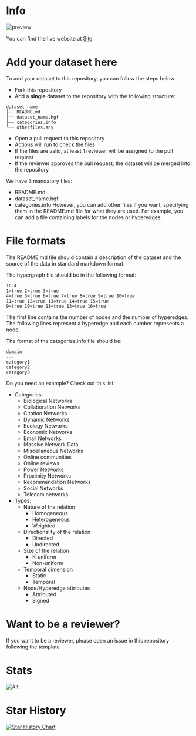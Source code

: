 # Info

![preview](https://i.ibb.co/qJbtfrS/Screenshot-2024-01-08-alle-11-54-22.png)

You can find the live website at [Site](https://hypergraphrepository.di.unisa.it/)

# Add your dataset here
To add your dataset to this repository, you can follow the steps below:
- Fork this repository
- Add a **single** dataset to the repository with the following structure:
```
dataset_name
├── README.md
├── dataset_name.hgf
├── categories.info
└── otherfiles.any
```
- Open a pull request to this repository
- Actions will run to check the files
- If the files are valid, at least 1 reviewer will be assigned to the pull request
- If the reviewer approves the pull request, the dataset will be merged into the repository

We have 3 mandatory files:
- README.md
- dataset_name.hgf
- categories.info
However, you can add other files if you want, specifying them in the README.md file for what they are used.
For example, you can add a file containing labels for the nodes or hyperedges.

# File formats

The README.md file should contain a description of the dataset and the source of the data in standard markdown format.

The hypergraph file should be in the following format:
```
16 4
1=true 2=true 3=true
4=true 5=true 6=true 7=true 8=true 9=true 10=true 
11=true 12=true 13=true 14=true 15=true 
9=true 10=true 11=true 13=true 16=true
```
The first line contains the number of nodes and the number of hyperedges.
The following lines represent a hyperedge and each number represents a node.

The format of the categories.info file should be:
```
domain
---
category1
category2
category3
```

Do you need an example? Check out this list:
- Categories:
  - Biological Networks
  - Collaboration Networks
  - Citation Networks
  - Dynamic Networks
  - Ecology Networks
  - Economic Networks
  - Email Networks
  - Massive Network Data
  - Miscellaneous Networks
  - Online communities 
  - Online reviews 
  - Power Networks
  - Proximity Networks
  - Recommendation Networks
  - Social Networks
  - Telecom networks 
- Types:
  - Nature of the relation
    - Homogeneous
    - Heterogeneous
    - Weighted
  - Directionality of the relation
    - Directed
    - Undirected 
  - Size of the relation
    - K-uniform
    - Non-uniform
  - Temporal dimension
    - Static
    - Temporal
  - Node/Hyperedge attributes
    - Attributed
    - Signed
  
# Want to be a reviewer?

If you want to be a reviewer, please open an issue in this repository following the template 

# Stats

![Alt](https://repobeats.axiom.co/api/embed/6ab4b67f9c1ef80bc02370d364ef65db4ec40284.svg "Repobeats analytics image")

# Star History

[![Star History Chart](https://api.star-history.com/svg?repos=HypergraphRepository/datasets&type=Date)](https://star-history.com/#HypergraphRepository/datasets&Date)